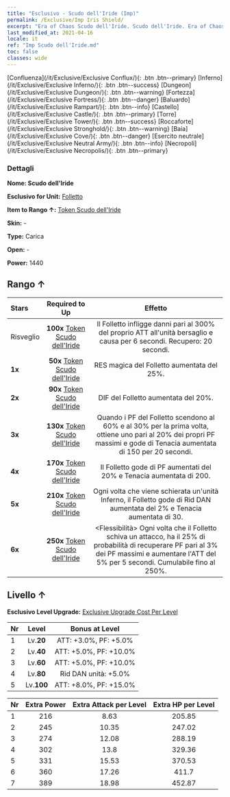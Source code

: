 ```yaml
---
title: "Esclusivo - Scudo dell'Iride (Imp)"
permalink: /Exclusive/Imp Iris Shield/
excerpt: "Era of Chaos Scudo dell'Iride. Scudo dell'Iride. Era of Chaos Esclusivo Scudo dell'Iride. Folletto Esclusivo."
last_modified_at: 2021-04-16
locale: it
ref: "Imp Scudo dell'Iride.md"
toc: false
classes: wide
---
```

 [Confluenza](/it/Exclusive/Exclusive Conflux/){: .btn .btn--primary} [Inferno](/it/Exclusive/Exclusive Inferno/){: .btn .btn--success} [Dungeon](/it/Exclusive/Exclusive Dungeon/){: .btn .btn--warning} [Fortezza](/it/Exclusive/Exclusive Fortress/){: .btn .btn--danger} [Baluardo](/it/Exclusive/Exclusive Rampart/){: .btn .btn--info} [Castello](/it/Exclusive/Exclusive Castle/){: .btn .btn--primary} [Torre](/it/Exclusive/Exclusive Tower/){: .btn .btn--success} [Roccaforte](/it/Exclusive/Exclusive Stronghold/){: .btn .btn--warning} [Baia](/it/Exclusive/Exclusive Cove/){: .btn .btn--danger} [Esercito neutrale](/it/Exclusive/Exclusive Neutral Army/){: .btn .btn--info} [Necropoli](/it/Exclusive/Exclusive Necropolis/){: .btn .btn--primary} 

### Dettagli
 **Nome: Scudo dell'Iride** 

 **Esclusivo for Unit:** [Folletto](/it/units/Imp/) 

 **Item to Rango ↑:** [Token Scudo dell'Iride](/it/Items/con_913/)

 **Skin:** -

 **Type:** Carica

 **Open:** -

 **Power:** 1440

## Rango ↑

  |     Stars    |  Required to Up | Effetto |
  |:-------------|:---------------:|:---------------:|
  |  Risveglio  | **100x** [Token Scudo dell'Iride](/it/Items/con_913/) | <Lingua fiammeggiante> Il Folletto infligge danni pari al 300% del proprio ATT all'unità bersaglio e causa <Combustione> per 6 secondi. Recupero: 20 secondi. |
  | **1x** <i class="fas fa-star"/> | **50x** [Token Scudo dell'Iride](/it/Items/con_913/) | RES magica del Folletto aumentata del 25%. |
  | **2x** <i class="fas fa-star"/> | **90x** [Token Scudo dell'Iride](/it/Items/con_913/) | DIF del Folletto aumentata del 20%. |
  | **3x** <i class="fas fa-star"/> | **130x** [Token Scudo dell'Iride](/it/Items/con_913/) | <Corazza robusta> Quando i PF del Folletto scendono al 60% e al 30% per la prima volta, ottiene uno <scudo> pari al 20% dei propri PF massimi e gode di Tenacia aumentata di 150 per 20 secondi. |
  | **4x** <i class="fas fa-star"/> | **170x** [Token Scudo dell'Iride](/it/Items/con_913/) | Il Folletto gode di PF aumentati del 20% e Tenacia aumentata di 200. |
  | **5x** <i class="fas fa-star"/> | **210x** [Token Scudo dell'Iride](/it/Items/con_913/) | Ogni volta che viene schierata un'unità Inferno, il Folletto gode di Rid DAN aumentata del 2% e Tenacia aumentata di 30. |
  | **6x** <i class="fas fa-star"/> | **250x** [Token Scudo dell'Iride](/it/Items/con_913/) | <Flessibilità> Ogni volta che il Folletto schiva un attacco, ha il 25% di probabilità di recuperare PF pari al 3% dei PF massimi e aumentare l'ATT del 5% per 5 secondi. Cumulabile fino al 250%. |


## Livello ↑
 **Esclusivo Level Upgrade:** [Exclusive Upgrade Cost Per Level](/Exclusive/ExclusiveUpgradeCostPerLevel/)

  |  Nr  |   Level  | Bonus at Level |
  |:-----|:--------:|:--------------:|
  | 1 | Lv.**20** | ATT: +3.0%, PF: +5.0% |
  | 2 | Lv.**40** | ATT: +5.0%, PF: +10.0% |
  | 3 | Lv.**60** | ATT: +5.0%, PF: +10.0% |
  | 4 | Lv.**80** | Rid DAN unità: +5.0% |
  | 5 | Lv.**100** | ATT: +8.0%, PF: +15.0% |


  |  Nr  |  Extra Power | Extra Attack per Level | Extra HP per Level |
  |:-----|:--------:|:--------:|:--------:|
  | 1 | 216 | 8.63 | 205.85 |
  | 2 | 245 | 10.35 | 247.02 |
  | 3 | 274 | 12.08 | 288.19 |
  | 4 | 302 | 13.8 | 329.36 |
  | 5 | 331 | 15.53 | 370.53 |
  | 6 | 360 | 17.26 | 411.7 |
  | 7 | 389 | 18.98 | 452.87 |


